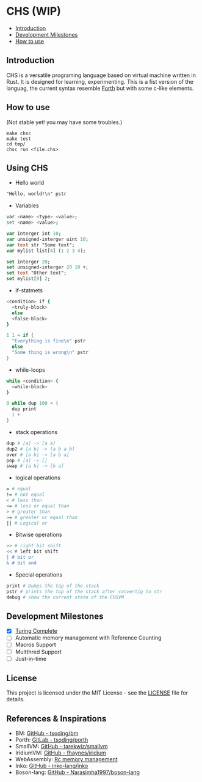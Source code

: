 # CHS (WIP)

- [Introduction](#introduction)
- [Development Milestones](#development-milestones)
- [How to use](#how-to-use)

## Introduction

CHS is a versatile programing language based on virtual machine written in Rust. It is designed for learning, experimenting.
This is a fist version of the languag, the current syntax resemble [Forth](https://en.wikipedia.org/wiki/Forth_(programming_language)) but with some c-like elements.

## How to use

(Not stable yet! you may have some troubles.)

```console
make chsc
make test
cd tmp/
chsc run <file.chs>
```

## Using CHS

- Hello world

```pascal
"Hello, world!\n" pstr
```

- Variables

```sh
var <name> <type> <value>;
set <name> <value>;
```

```pascal
var interger int 10;
var unsigned-interger uint 10;
var text str "Some text";
var mylist list[4] (1 2 3 4);

set interger 20;
set unsigned-interger 20 10 +;
set text "Other text";
set mylist[0] 2;
```

- if-statmets

```sh
<condition> if {
  <truly-block>
  else
  <false-block>
}
```

```c
1 1 = if {
  "Everything is fine\n" pstr
  else
  "Some thing is wrong\n" pstr
}
```

- while-loops

```sh
while <condition> {
  <while-block>
}
```

```c
0 while dup 100 < {
  dup print
  1 +
}
```

- stack operations

```sh
dup # [a] -> [a a]
dup2 # [a b] -> [a b a b]
over # [a b] -> [a b a]
pop # [a] -> []
swap # [a b] -> [b a]
```

- logical operations

```sh
= # equal
!= # not equal
< # less than
<= # less or equal than
> # greater than
>= # greater or equal than
|| # Logical or

```

- Bitwise operations

```sh
>> # right bit shift
<< # left bit shift
| # bit or
& # bit and
```

- Special operations

```sh
print # Dumps the top of the stack
pstr # prints the top of the stack after convertig to str
debug # show the current state of the CHSVM
```

## Development Milestones

- [X] [Turing Complete](exemples/rule110.chs)
- [ ] Automatic memory management with Reference Counting
- [ ] Macros Support
- [ ] Multthred Support
- [ ] Just-in-time

## License

This project is licensed under the MIT License - see the [LICENSE](LICENSE) file for details.

## References & Inspirations

- BM: [GitHub - tsoding/bm](https://github.com/tsoding/bm)
- Porth: [GitLab - tsoding/porth](https://gitlab.com/tsoding/porth)
- SmallVM: [GitHub - tarekwiz/smallvm](https://github.com/tarekwiz/smallvm)
- IridiumVM: [GitHub - fhaynes/iridium](https://github.com/fhaynes/iridium)
- WebAssembly: [Rc memory management](https://binji.github.io/posts/webassembly-type-checking/)
- Inko: [GitHub - inko-lang/inko](https://github.com/inko-lang/inko)
- Boson-lang: [GitHub - Narasimha1997/boson-lang](https://github.com/Narasimha1997/boson-lang)
